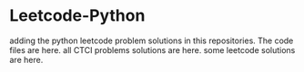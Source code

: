 # Leetcode-Python
adding the python leetcode problem solutions in this repositories. 
The code files are here.
all CTCI problems solutions are here.
some leetcode solutions are here.















































































































































































































































































































































































































































































































































































































































































































































































































































































































































































































































































































































